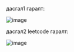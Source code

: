 дасгал1 гаралт:

![image](https://github.com/user-attachments/assets/50987417-99fb-4155-bbcd-d14617594c2f)

дасгал2 leetcode гаралт:

![image](https://github.com/user-attachments/assets/5b863320-cd3b-482c-b1e3-c82fb2c4a2f4)
